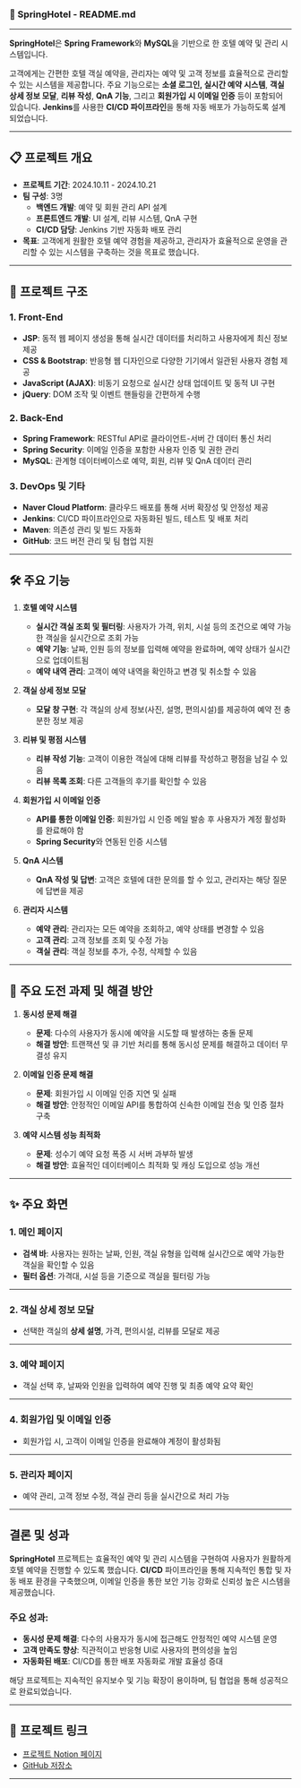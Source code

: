 
### 🏨 SpringHotel - README.md

---

**SpringHotel**은 **Spring Framework**와 **MySQL**을 기반으로 한 호텔 예약 및 관리 시스템입니다. 

고객에게는 간편한 호텔 객실 예약을, 관리자는 예약 및 고객 정보를 효율적으로 관리할 수 있는 시스템을 제공합니다. 주요 기능으로는 **소셜 로그인, 실시간 예약 시스템**, **객실 상세 정보 모달**, **리뷰 작성**, **QnA 기능**, 그리고 **회원가입 시 이메일 인증** 등이 포함되어 있습니다. **Jenkins**를 사용한 **CI/CD 파이프라인**을 통해 자동 배포가 가능하도록 설계되었습니다.

---

## 📋 프로젝트 개요

- **프로젝트 기간**: 2024.10.11 - 2024.10.21
- **팀 구성**: 3명
  - **백엔드 개발**: 예약 및 회원 관리 API 설계
  - **프론트엔드 개발**: UI 설계, 리뷰 시스템, QnA 구현
  - **CI/CD 담당**: Jenkins 기반 자동화 배포 관리
- **목표**: 고객에게 원활한 호텔 예약 경험을 제공하고, 관리자가 효율적으로 운영을 관리할 수 있는 시스템을 구축하는 것을 목표로 했습니다.

---

## 📂 프로젝트 구조

### 1. **Front-End**

- **JSP**: 동적 웹 페이지 생성을 통해 실시간 데이터를 처리하고 사용자에게 최신 정보 제공
- **CSS & Bootstrap**: 반응형 웹 디자인으로 다양한 기기에서 일관된 사용자 경험 제공
- **JavaScript (AJAX)**: 비동기 요청으로 실시간 상태 업데이트 및 동적 UI 구현
- **jQuery**: DOM 조작 및 이벤트 핸들링을 간편하게 수행

### 2. **Back-End**

- **Spring Framework**: RESTful API로 클라이언트-서버 간 데이터 통신 처리
- **Spring Security**: 이메일 인증을 포함한 사용자 인증 및 권한 관리
- **MySQL**: 관계형 데이터베이스로 예약, 회원, 리뷰 및 QnA 데이터 관리

### 3. **DevOps 및 기타**

- **Naver Cloud Platform**: 클라우드 배포를 통해 서버 확장성 및 안정성 제공
- **Jenkins**: CI/CD 파이프라인으로 자동화된 빌드, 테스트 및 배포 처리
- **Maven**: 의존성 관리 및 빌드 자동화
- **GitHub**: 코드 버전 관리 및 팀 협업 지원

---

## 🛠 주요 기능

1. **호텔 예약 시스템**
   - **실시간 객실 조회 및 필터링**: 사용자가 가격, 위치, 시설 등의 조건으로 예약 가능한 객실을 실시간으로 조회 가능
   - **예약 기능**: 날짜, 인원 등의 정보를 입력해 예약을 완료하며, 예약 상태가 실시간으로 업데이트됨
   - **예약 내역 관리**: 고객이 예약 내역을 확인하고 변경 및 취소할 수 있음

2. **객실 상세 정보 모달**
   - **모달 창 구현**: 각 객실의 상세 정보(사진, 설명, 편의시설)를 제공하여 예약 전 충분한 정보 제공

3. **리뷰 및 평점 시스템**
   - **리뷰 작성 기능**: 고객이 이용한 객실에 대해 리뷰를 작성하고 평점을 남길 수 있음
   - **리뷰 목록 조회**: 다른 고객들의 후기를 확인할 수 있음

4. **회원가입 시 이메일 인증**
   - **API를 통한 이메일 인증**: 회원가입 시 인증 메일 발송 후 사용자가 계정 활성화를 완료해야 함
   - **Spring Security**와 연동된 인증 시스템

5. **QnA 시스템**
   - **QnA 작성 및 답변**: 고객은 호텔에 대한 문의를 할 수 있고, 관리자는 해당 질문에 답변을 제공

6. **관리자 시스템**
   - **예약 관리**: 관리자는 모든 예약을 조회하고, 예약 상태를 변경할 수 있음
   - **고객 관리**: 고객 정보를 조회 및 수정 가능
   - **객실 관리**: 객실 정보를 추가, 수정, 삭제할 수 있음

---

## 🌟 주요 도전 과제 및 해결 방안

1. **동시성 문제 해결**
   - **문제**: 다수의 사용자가 동시에 예약을 시도할 때 발생하는 충돌 문제
   - **해결 방안**: 트랜잭션 및 큐 기반 처리를 통해 동시성 문제를 해결하고 데이터 무결성 유지

2. **이메일 인증 문제 해결**
   - **문제**: 회원가입 시 이메일 인증 지연 및 실패
   - **해결 방안**: 안정적인 이메일 API를 통합하여 신속한 이메일 전송 및 인증 절차 구축

3. **예약 시스템 성능 최적화**
   - **문제**: 성수기 예약 요청 폭증 시 서버 과부하 발생
   - **해결 방안**: 효율적인 데이터베이스 최적화 및 캐싱 도입으로 성능 개선

---

## ✨ 주요 화면

### 1. **메인 페이지**
- **검색 바**: 사용자는 원하는 날짜, 인원, 객실 유형을 입력해 실시간으로 예약 가능한 객실을 확인할 수 있음
- **필터 옵션**: 가격대, 시설 등을 기준으로 객실을 필터링 가능

---

### 2. **객실 상세 정보 모달**
- 선택한 객실의 **상세 설명**, 가격, 편의시설, 리뷰를 모달로 제공

---

### 3. **예약 페이지**
- 객실 선택 후, 날짜와 인원을 입력하여 예약 진행 및 최종 예약 요약 확인

---

### 4. **회원가입 및 이메일 인증**
- 회원가입 시, 고객이 이메일 인증을 완료해야 계정이 활성화됨

---

### 5. **관리자 페이지**
- 예약 관리, 고객 정보 수정, 객실 관리 등을 실시간으로 처리 가능

---

## 결론 및 성과

**SpringHotel** 프로젝트는 효율적인 예약 및 관리 시스템을 구현하여 사용자가 원활하게 호텔 예약을 진행할 수 있도록 했습니다. **CI/CD** 파이프라인을 통해 지속적인 통합 및 자동 배포 환경을 구축했으며, 이메일 인증을 통한 보안 기능 강화로 신뢰성 높은 시스템을 제공했습니다.

### 주요 성과:
- **동시성 문제 해결**: 다수의 사용자가 동시에 접근해도 안정적인 예약 시스템 운영
- **고객 만족도 향상**: 직관적이고 반응형 UI로 사용자의 편의성을 높임
- **자동화된 배포**: CI/CD를 통한 배포 자동화로 개발 효율성 증대

해당 프로젝트는 지속적인 유지보수 및 기능 확장이 용이하며, 팀 협업을 통해 성공적으로 완료되었습니다.

---

## 🔗 프로젝트 링크

- [프로젝트 Notion 페이지](https://fresh-second-b8f.notion.site/241017_Spring-Hotel-11e42d6fe7d7801b9127dfdf9a6cc0c6)
- [GitHub 저장소](https://github.com/ujin302/SpringHotel)

---
